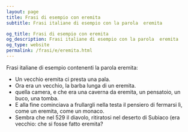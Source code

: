 ```yaml
---
layout: page
title: Frasi di esempio con eremita 
subtitle: Frasi italiane di esempio con la parola  eremita

og_title: Frasi di esempio con eremita 
og_description: Frasi italiane di esempio con la parola  eremita
og_type: website
permalink: /frasi/e/eremita.html
---
```


Frasi italiane di esempio contenenti la parola eremita:


- Un vecchio eremita ci presta una pala.
- Ora era un vecchio, la barba lunga di un eremita.
- quella camera, e che era una caverna da eremita, un pensatoio, un buco, una tomba.
- E alla fine cominciava a frullargli nella testa il pensiero di fermarsi lì, come un eremita, come un monaco.
- Sembra che nel 529 il diavolo, ritiratosi nel deserto di Subiaco (era vecchio: che si fosse fatto eremita?
